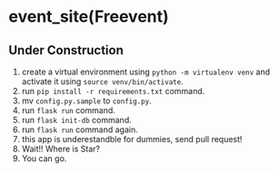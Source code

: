 # event_site(Freevent)
## Under Construction
1. create a virtual environment using `python -m virtualenv venv` and activate it using `source venv/bin/activate`.
1. run `pip install -r requirements.txt` command.
1. mv `config.py.sample` to `config.py`.
1. run `flask run` command.
1. run `flask init-db` command.
1. run `flask run` command again.
1. this app is underestandble for dummies, send pull request!
1. Wait!! Where is Star?
1. You can go.

